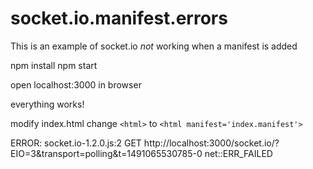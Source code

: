 # socket.io.manifest.errors

This is an example of socket.io *not* working when a manifest is added

npm install
npm start

open localhost:3000 in browser

everything works!

modify index.html
change
```<html>```
to
```<html manifest='index.manifest'>```

ERROR:
socket.io-1.2.0.js:2 GET http://localhost:3000/socket.io/?EIO=3&transport=polling&t=1491065530785-0 net::ERR_FAILED
